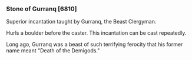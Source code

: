 ### Stone of Gurranq [6810]

Superior incantation taught by Gurranq, the Beast Clergyman.

Hurls a boulder before the caster. This incantation can be cast repeatedly.

Long ago, Gurranq was a beast of such terrifying ferocity that his former name meant "Death of the Demigods."